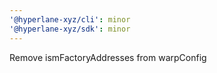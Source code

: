 ```yaml
---
'@hyperlane-xyz/cli': minor
'@hyperlane-xyz/sdk': minor
---
```


Remove ismFactoryAddresses from warpConfig
